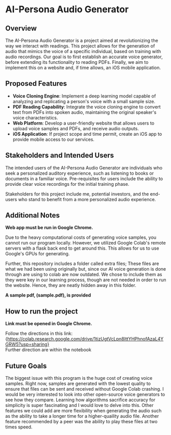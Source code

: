 # AI-Persona Audio Generator

## Overview
The AI-Persona Audio Generator is a project aimed at revolutionizing the way we interact with readings. This project allows for the generation of audio that mimics the voice of a specific individual, based on training with audio recordings. Our goal is to first establish an accurate voice generator, before extending its functionality to reading PDFs. Finally, we aim to implement this on a website and, if time allows, an iOS mobile application.

## Proposed Features
- **Voice Cloning Engine**: Implement a deep learning model capable of analyzing and replicating a person's voice with a small sample size.
- **PDF Reading Capability**: Integrate the voice cloning engine to convert text from PDFs into spoken audio, maintaining the original speaker's voice characteristics.
- **Web Platform**: Develop a user-friendly website that allows users to upload voice samples and PDFs, and receive audio outputs.
- **iOS Application**: If project scope and time permit, create an iOS app to provide mobile access to our services.

## Stakeholders and Intended Users
The intended users of the AI-Persona Audio Generator are individuals who seek a personalized auditory experience, such as listening to books or documents in a familiar voice. Pre-requisites for users include the ability to provide clear voice recordings for the initial training phase.

Stakeholders for this project include me, potential investors, and the end-users who stand to benefit from a more personalized audio experience.

## Additional Notes
**Web app must be run in Google Chrome.**

Due to the heavy computational costs of generating voice samples, you cannot run our program locally. However, we utilized Google Colab's remote servers with a flask back end to get around this. This allows for us to use Google's GPUs for generating.

Further, this repository includes a folder called extra files; These files are what we had been using originally but, since our AI voice generation is done through are using to colab are now outdated. We chose to include them as they were key in our learning process, though are not needed in order to run the website. Hence, they are neatly hidden away in this folder.

**A sample pdf, (sample.pdf), is provided** 

## How to run the project

**Link must be opened in Google Chrome.**

Follow the directions in this link:  
{https://colab.research.google.com/drive/1tizUgtVcLpn8lttYHPhnofAzaL4YGRW5?usp=sharing}  
Further direction are within the notebook

## Future Goals
The biggest issue with this program is the huge cost of creating voice samples.  Right now, samples are generated with the lowest quality to ensure that files can be sent and received without Google Colab crashing.  I would be very interested to look into other open-source voice generators to see how they compare.  Learning how algorithms sacrifice accuracy for simplicity is super fascinating and I would love to delve into this.  Other features we could add are more flexibility when generating the audio such as the ability to take a longer time for a higher-quaility audio file.  Another feature recommended by a peer was the ability to play these files at two times speed.

